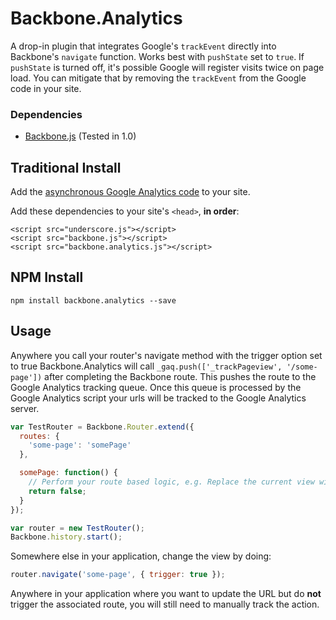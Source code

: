 # Backbone.Analytics

A drop-in plugin that integrates Google's `trackEvent` directly into Backbone's `navigate` function. Works best with `pushState` set to `true`. If `pushState` is turned off, it's possible Google will register visits twice on page load. You can mitigate that by removing the `trackEvent` from the Google code in your site.

### Dependencies

* [Backbone.js](http://documentcloud.github.com/backbone/) (Tested in 1.0)

## Traditional Install

Add the [asynchronous Google Analytics code](http://code.google.com/apis/analytics/docs/tracking/asyncTracking.html) to your site.

Add these dependencies to your site's `<head>`, **in order**:

```
<script src="underscore.js"></script>
<script src="backbone.js"></script>
<script src="backbone.analytics.js"></script>
```

## NPM Install

```
npm install backbone.analytics --save
```

## Usage
Anywhere you call your router's navigate method with the trigger option set to true Backbone.Analytics will call `_gaq.push(['_trackPageview', '/some-page'])` after completing the Backbone route. This pushes the route to the Google Analytics tracking queue. Once this queue is processed by the Google Analytics script your urls will be tracked to the Google Analytics server.

```javascript
var TestRouter = Backbone.Router.extend({
  routes: {
    'some-page': 'somePage'
  },

  somePage: function() {
    // Perform your route based logic, e.g. Replace the current view with a different one.
    return false;
  }
});

var router = new TestRouter();
Backbone.history.start();
```

Somewhere else in your application, change the view by doing:
```javascript
router.navigate('some-page', { trigger: true });
```

Anywhere in your application where you want to update the URL but do **not** trigger the associated route, you will still need to manually track the action.
